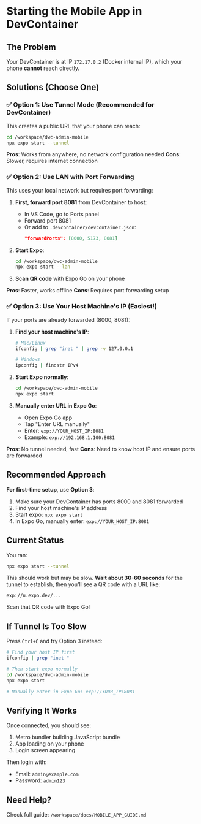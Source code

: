 # Starting the Mobile App in DevContainer

## The Problem
Your DevContainer is at IP `172.17.0.2` (Docker internal IP), which your phone **cannot** reach directly.

## Solutions (Choose One)

### ✅ **Option 1: Use Tunnel Mode** (Recommended for DevContainer)

This creates a public URL that your phone can reach:

```bash
cd /workspace/dwc-admin-mobile
npx expo start --tunnel
```

**Pros**: Works from anywhere, no network configuration needed
**Cons**: Slower, requires internet connection

### ✅ **Option 2: Use LAN with Port Forwarding**

This uses your local network but requires port forwarding:

1. **First, forward port 8081** from DevContainer to host:
   - In VS Code, go to Ports panel
   - Forward port 8081
   - Or add to `.devcontainer/devcontainer.json`:
     ```json
     "forwardPorts": [8000, 5173, 8081]
     ```

2. **Start Expo**:
   ```bash
   cd /workspace/dwc-admin-mobile
   npx expo start --lan
   ```

3. **Scan QR code** with Expo Go on your phone

**Pros**: Faster, works offline
**Cons**: Requires port forwarding setup

### ✅ **Option 3: Use Your Host Machine's IP** (Easiest!)

If your ports are already forwarded (8000, 8081):

1. **Find your host machine's IP**:
   ```bash
   # Mac/Linux
   ifconfig | grep "inet " | grep -v 127.0.0.1

   # Windows
   ipconfig | findstr IPv4
   ```

2. **Start Expo normally**:
   ```bash
   cd /workspace/dwc-admin-mobile
   npx expo start
   ```

3. **Manually enter URL in Expo Go**:
   - Open Expo Go app
   - Tap "Enter URL manually"
   - Enter: `exp://YOUR_HOST_IP:8081`
   - Example: `exp://192.168.1.100:8081`

**Pros**: No tunnel needed, fast
**Cons**: Need to know host IP and ensure ports are forwarded

## Recommended Approach

**For first-time setup**, use **Option 3**:

1. Make sure your DevContainer has ports 8000 and 8081 forwarded
2. Find your host machine's IP address
3. Start expo: `npx expo start`
4. In Expo Go, manually enter: `exp://YOUR_HOST_IP:8081`

## Current Status

You ran:
```bash
npx expo start --tunnel
```

This should work but may be slow. **Wait about 30-60 seconds** for the tunnel to establish, then you'll see a QR code with a URL like:
```
exp://u.expo.dev/...
```

Scan that QR code with Expo Go!

## If Tunnel Is Too Slow

Press `Ctrl+C` and try Option 3 instead:

```bash
# Find your host IP first
ifconfig | grep "inet "

# Then start expo normally
cd /workspace/dwc-admin-mobile
npx expo start

# Manually enter in Expo Go: exp://YOUR_IP:8081
```

## Verifying It Works

Once connected, you should see:
1. Metro bundler building JavaScript bundle
2. App loading on your phone
3. Login screen appearing

Then login with:
- Email: `admin@example.com`
- Password: `admin123`

## Need Help?

Check full guide: `/workspace/docs/MOBILE_APP_GUIDE.md`
